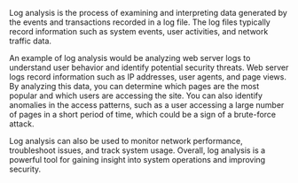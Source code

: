 Log analysis is the process of examining and interpreting data generated by the events and transactions recorded in a log file. The log files typically record information such as system events, user activities, and network traffic data. 

An example of log analysis would be analyzing web server logs to understand user behavior and identify potential security threats. Web server logs record information such as IP addresses, user agents, and page views. By analyzing this data, you can determine which pages are the most popular and which users are accessing the site. You can also identify anomalies in the access patterns, such as a user accessing a large number of pages in a short period of time, which could be a sign of a brute-force attack. 

Log analysis can also be used to monitor network performance, troubleshoot issues, and track system usage. Overall, log analysis is a powerful tool for gaining insight into system operations and improving security.